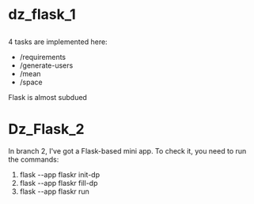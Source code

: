 # dz_flask_1

## 
4 tasks are implemented here:
- /requirements
- /generate-users
- /mean
- /space

Flask is almost subdued

# Dz_Flask_2
In branch 2, I've got a Flask-based mini app.
To check it, you need to run the commands:
1. flask --app flaskr init-dp 
2. flask --app flaskr fill-dp
3. flask --app flaskr run